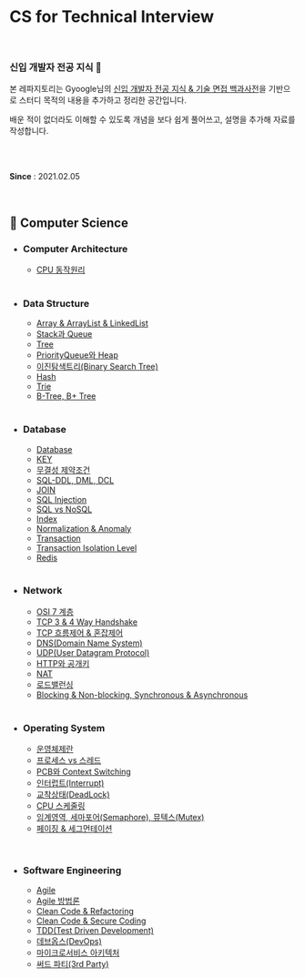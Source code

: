 # CS for Technical Interview

<br>

### 신입 개발자 전공 지식 📖

본 레파지토리는 Gyoogle님의 [신입 개발자 전공 지식 & 기술 면접 백과사전](https://github.com/gyoogle/tech-interview-for-developer)을 기반으로 스터디 목적의 내용을 추가하고 정리한 공간입니다.

배운 적이 없더라도 이해할 수 있도록 개념을 보다 쉽게 풀어쓰고, 설명을 추가해 자료를 작성합니다.

<br><br>

**Since** : 2021.02.05 

<br>

## 📌 Computer Science

- ### Computer Architecture

  - [CPU 동작원리](https://github.com/jisicTank/CS/blob/master/Computer%20Architecture/CPU%20%EB%8F%99%EC%9E%91%EC%9B%90%EB%A6%AC.md)
  
  <br>
  
- ### Data Structure

  - [Array & ArrayList & LinkedList](https://github.com/jisicTank/CS/blob/main/Data%20Structure/Array_LinkedList_ArrayList.md)
  - [Stack과 Queue](https://github.com/jisicTank/CS/blob/main/Data%20Structure/Stack_Queue.md)
  - [Tree](https://github.com/jisicTank/CS/blob/master/Data%20Structure/Tree.md)
  - [PriorityQueue와 Heap](https://github.com/jisicTank/CS/blob/master/Data%20Structure/PriorityQueue_Heap.md)
  - [이진탐색트리(Binary Search Tree)](https://github.com/jisicTank/CS/blob/master/Data%20Structure/BinarySearchTree.md)
  - [Hash](https://github.com/jisicTank/CS/blob/master/Data%20Structure/Hash.md)
  - [Trie](https://github.com/jisicTank/CS/blob/master/Data%20Structure/Trie.md)
  - [B-Tree, B+ Tree](https://github.com/jisicTank/CS/blob/master/Data%20Structure/B_Tree_BPlusTree.md)

    

  <br>

- ### Database

  - [Database](https://github.com/jisicTank/CS/blob/master/Database/Database.md)
  - [KEY](https://github.com/jisicTank/CS/blob/master/Database/KEY.md)
  - [무결성 제약조건](https://github.com/jisicTank/CS/blob/master/Database/Integrity%20constraint.md)
  - [SQL-DDL, DML, DCL](https://github.com/jisicTank/CS/blob/master/Database/SQL-DDL%2C%20DML%2C%20DCL.md)
  - [JOIN](https://github.com/jisicTank/CS/blob/master/Database/JOIN.md)
  - [SQL Injection](https://github.com/jisicTank/CS/blob/master/Database/SQL%20Injection.md)
  - [SQL vs NoSQL](https://github.com/jisicTank/CS/blob/master/Database/SQL%20VS%20NoSQL.md)
  - [Index](https://github.com/jisicTank/CS/blob/master/Database/%EC%9D%B8%EB%8D%B1%EC%8A%A4(Index).md)
  - [Normalization & Anomaly](https://github.com/jisicTank/CS/blob/master/Database/%EC%A0%95%EA%B7%9C%ED%99%94(Nomalization)%20%26%20%EC%9D%B4%EC%83%81%ED%98%84%EC%83%81(Anomaly).md)
  - [Transaction](https://github.com/jisicTank/CS/blob/master/Database/%ED%8A%B8%EB%9E%9C%EC%9E%AD%EC%85%98(Transaction).md)
  - [Transaction Isolation Level](https://github.com/jisicTank/CS/blob/master/Database/%ED%8A%B8%EB%9E%9C%EC%9E%AD%EC%85%98%20%EA%B2%A9%EB%A6%AC%20%EC%88%98%EC%A4%80(Transaction%20Isolation%20Level).md)
  - [Redis](https://github.com/jisicTank/CS/blob/master/Database/Redis.md)

  <br>

- ### Network

  - [OSI 7 계층](https://github.com/jisicTank/CS/blob/master/Network/OSI7.md)
  - [TCP 3 & 4 Way Handshake](https://github.com/jisicTank/CS/blob/master/Network/TCP_Handshake.md)
  - [TCP 흐름제어 & 혼잡제어](https://github.com/jisicTank/CS/blob/master/Network/TCP_%ED%9D%90%EB%A6%84%EC%A0%9C%EC%96%B4_%ED%98%BC%EC%9E%A1%EC%A0%9C%EC%96%B4.md)
  - [DNS(Domain Name System)](https://github.com/jisicTank/CS/blob/master/Network/DNS.md)
  - [UDP(User Datagram Protocol)](https://github.com/jisicTank/CS/blob/master/Network/DNS.md)
  - [HTTP와 공개키](https://github.com/jisicTank/CS/blob/master/Network/HTTPS%EC%99%80_%EA%B3%B5%EA%B0%9C%ED%82%A4.md)
  - [NAT](https://github.com/jisicTank/CS/blob/master/Network/NAT.md)
  - [로드밸런싱](https://github.com/jisicTank/CS/blob/master/Network/%EB%A1%9C%EB%93%9C%EB%B0%B8%EB%9F%B0%EC%8B%B1.md)
  - [Blocking & Non-blocking, Synchronous & Asynchronous](https://github.com/jisicTank/CS/blob/master/Network/Blocking%26Non-Blocking%2C%20Sync%26Async.md)
  
  <br>
  
- ### Operating System

  - [운영체제란](https://github.com/jisicTank/CS/blob/main/OS/%EC%9A%B4%EC%98%81%EC%B2%B4%EC%A0%9C%EB%9E%80.md)
  - [프로세스 vs 스레드](https://github.com/jisicTank/CS/blob/master/OS/%ED%94%84%EB%A1%9C%EC%84%B8%EC%8A%A4%20VS%20%EC%8A%A4%EB%A0%88%EB%93%9C.md)
  - [PCB와 Context Switching](https://github.com/jisicTank/CS/blob/master/OS/PCB%20%26%20Context%20Switching.md)
  - [인터럽트(Interrupt)](https://github.com/jisicTank/CS/blob/master/OS/%EC%9D%B8%ED%84%B0%EB%9F%BD%ED%8A%B8(Interrupt).md)
  - [교착상태(DeadLock)](https://github.com/jisicTank/CS/blob/master/OS/%EA%B5%90%EC%B0%A9%20%EC%83%81%ED%83%9C(DeadLock).md)
  - [CPU 스케줄링](https://github.com/jisicTank/CS/blob/master/OS/CPU%20%EC%8A%A4%EC%BC%80%EC%A4%84%EB%A7%81.md)
  - [임계영역, 세마포어(Semaphore), 뮤텍스(Mutex)](https://github.com/jisicTank/CS/blob/master/OS/%EC%9E%84%EA%B3%84%EC%98%81%EC%97%AD%2C%20%EC%84%B8%EB%A7%88%ED%8F%AC%EC%96%B4(Semaphore)%2C%20%EB%AE%A4%ED%85%8D%EC%8A%A4(Mutex).md)
  - [페이징 & 세그먼테이션](https://github.com/jisicTank/CS/blob/master/OS/%ED%8E%98%EC%9D%B4%EC%A7%95%20%26%20%EC%84%B8%EA%B7%B8%EB%A8%BC%ED%85%8C%EC%9D%B4%EC%85%98.md)

<br>

- ### Software Engineering

  - [Agile](https://github.com/jisicTank/CS/blob/master/Software%20Engineering/Agile.md)
  - [Agile 방법론](https://github.com/jisicTank/CS/blob/master/Software%20Engineering/Agile%20%EB%B0%A9%EB%B2%95%EB%A1%A0.md)
  - [Clean Code & Refactoring](https://github.com/jisicTank/CS/blob/master/Software%20Engineering/Clean%20Code%20%26%20Refactoring.md)
  - [Clean Code & Secure Coding](https://github.com/jisicTank/CS/blob/master/Software%20Engineering/Clean%20Code%20%26%20Secure%20Coding.md)
  - [TDD(Test Driven Development)](https://github.com/jisicTank/CS/blob/master/Software%20Engineering/TDD(Test%20Driven%20Development).md)
  - [데브옵스(DevOps)](https://github.com/jisicTank/CS/blob/master/Software%20Engineering/%EB%8D%B0%EB%B8%8C%EC%98%B5%EC%8A%A4(DevOps).md)
  - [마이크로서비스 아키텍처](https://github.com/jisicTank/CS/blob/master/Software%20Engineering/%EB%A7%88%EC%9D%B4%ED%81%AC%EB%A1%9C%EC%84%9C%EB%B9%84%EC%8A%A4.md)
  - [써드 파티(3rd Party)](https://github.com/jisicTank/CS/blob/master/Software%20Engineering/%EC%8D%A8%EB%93%9C%20%ED%8C%8C%ED%8B%B0(3rd%20Party).md)
  

<br>
